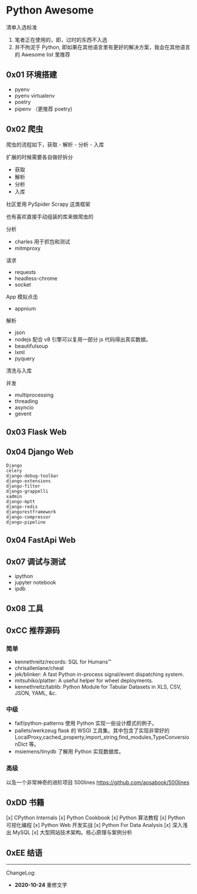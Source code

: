 # Python Awesome

清单入选标准

1. 笔者正在使用的，即，过时的东西不入选
2. 并不拘泥于 Python, 即如果在其他语言里有更好的解决方案，我会在其他语言的 Awesome list 里推荐

## 0x01 环境搭建

- pyenv
- pyenv virtualenv
- poetry
- pipenv （更推荐 poetry)

## 0x02 爬虫

爬虫的流程如下，获取 - 解析 - 分析 - 入库

扩展的时候需要各自做好拆分

- 获取
- 解析
- 分析
- 入库

社区爱用 PySpider Scrapy 这类框架

也有喜欢直接手动组装的库来做爬虫的

分析

- charles 用于抓包和测试
- mitmproxy

请求

- requests
- headless-chrome
- socket

App 模拟点击

- appnium

解析

- json
- nodejs 配合 v8 引擎可以复用一部分 js 代码得出真实数据。
- beautifulsoup
- lxml
- pyquery

清洗与入库

并发

- multiprocessing
- threading
- asyncio
- gevent

## 0x03 Flask Web

## 0x04 Django Web

```
Django
celery
django-debug-toolbar
django-extensions
django-filter
django-grappelli
xadmin
django-mptt
django-redis
djangorestframework
django-compressor
django-pipeline
```

## 0x04 FastApi Web

## 0x07 调试与测试

- ipython
- jupyter notebook
- ipdb

## 0x08 工具

## 0xCC 推荐源码

### 简单

- kennethreitz/records: SQL for Humans™
- chrisallenlane/cheat
- jek/blinker: A fast Python in-process signal/event dispatching system.
- mitsuhiko/platter: A useful helper for wheel deployments.
- kennethreitz/tablib: Python Module for Tabular Datasets in XLS, CSV, JSON, YAML, &c.

### 中级

- faif/python-patterns 使用 Python 实现一些设计模式的例子。
- pallets/werkzeug flask 的 WSGI 工具集。其中包含了实现非常好的 LocalProxy,cached_property,import_string,find_modules,TypeConversionDict 等。
- msiemens/tinydb 了解用 Python 实现数据库。

### 高级

以及一个非常神奇的进阶项目 500lines https://github.com/aosabook/500lines

## 0xDD 书籍

[x] CPython Internals
[x] Python Cookbook
[x] Python 算法教程
[x] Python 可视化编程
[x] Python Web 开发实战
[x] Python For Data Analysis
[x] 深入浅出 MySQL
[x] 大型网站技术架构。核心原理与案例分析

## 0xEE 结语

---
ChangeLog:
- **2020-10-24** 重修文字
